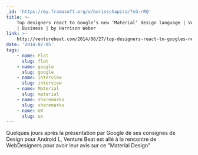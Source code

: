```yaml
---
_id: 'https://my.framasoft.org/u/borisschapira/?sG-rRQ'
title: >-
    Top designers react to Google’s new ‘Material’ design language | VentureBeat
    | Business | by Harrison Weber
link: >-
    http://venturebeat.com/2014/06/27/top-designers-react-to-googles-new-material-design-language/
date: '2014-07-05'
tags:
    - name: Flat
      slug: flat
    - name: google
      slug: google
    - name: Interview
      slug: interview
    - name: Material
      slug: material
    - name: sharemarks
      slug: sharemarks
    - name: UX
      slug: ux
---
```


<div class="markdown"><p>Quelques jours après la présentation par Google de ses consignes de Design pour Android L, Venture Beat est allé à la rencontre de WebDesigners pour avoir leur avis sur ce &quot;Material Design&quot;
</p></div>
